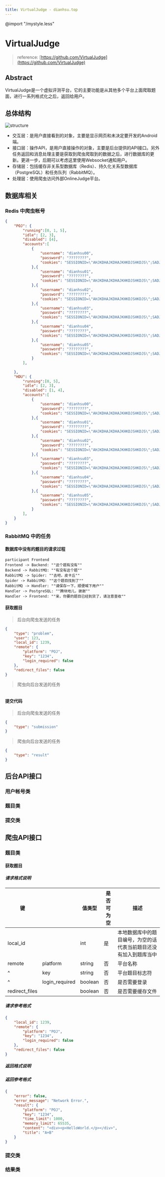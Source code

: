 ```yaml
---
title: VirtualJudge - dianhsu.top
---
```

@import "/mystyle.less"
# VirtualJudge
> reference: [https://github.com/VirtualJudge](https://github.com/VirtualJudge)

## Abstract

VirtualJudge是一个虚拟评测平台，它的主要功能是从其他多个平台上面爬取题面，进行一系列格式化之后，返回给用户。

## 总体结构

![structure](https://cdn.dianhsu.top/img/20210609162734.svg)

- 交互层：是用户直接看到的对象，主要是显示网页和未决定要开发的Android端。
- 接口层：操作API，是用户直接操作的对象，主要是后台提供的API接口。另外任务返回和消息处理主要是获取到爬虫爬取到的数据之后，进行数据库的更新。更进一步，后期可以考虑这里使用Websocket通知用户。
- 存储层：包括缓存非关系型数据库（Redis）、持久化关系型数据库（PostgreSQL）和任务队列（RabbitMQ）。
- 处理层：使用爬虫访问外部OnlineJudge平台。


## 数据库相关

### Redis 中爬虫帐号


```json
{
    "POJ": {
        "running":[0, 1, 5],
        "idle": [2, 3],
        "disabled": [4],
        "accounts":[
            {
                "username": "dianhsu00",
                "password": "????????",
                "cookies": "SESSIONID=\"AHJKDHAJKDHAJKHKDJSHKDJS\";SADJH=\"ahdkjahkdjhajd\""
            },{
                "username": "dianhsu01",
                "password": "????????",
                "cookies": "SESSIONID=\"AHJKDHAJKDHAJKHKDJSHKDJS\";SADJH=\"ahdkjahkdjhajd\""
            },{
                "username": "dianhsu02",
                "password": "????????",
                "cookies": "SESSIONID=\"AHJKDHAJKDHAJKHKDJSHKDJS\";SADJH=\"ahdkjahkdjhajd\""
            },{
                "username": "dianhsu03",
                "password": "????????",
                "cookies": "SESSIONID=\"AHJKDHAJKDHAJKHKDJSHKDJS\";SADJH=\"ahdkjahkdjhajd\""
            },{
                "username": "dianhsu04",
                "password": "????????",
                "cookies": "SESSIONID=\"AHJKDHAJKDHAJKHKDJSHKDJS\";SADJH=\"ahdkjahkdjhajd\""
            },{
                "username": "dianhsu05",
                "password": "????????",
                "cookies": "SESSIONID=\"AHJKDHAJKDHAJKHKDJSHKDJS\";SADJH=\"ahdkjahkdjhajd\""
            }
        ],
       
    },
    "HDU": {
        "running":[0, 5],
        "idle": [2, 3],
        "disabled": [1, 4],
        "accounts":[
            {
                "username": "dianhsu00",
                "password": "????????",
                "cookies": "SESSIONID=\"AHJKDHAJKDHAJKHKDJSHKDJS\";SADJH=\"ahdkjahkdjhajd\""
            },{
                "username": "dianhsu01",
                "password": "????????",
                "cookies": "SESSIONID=\"AHJKDHAJKDHAJKHKDJSHKDJS\";SADJH=\"ahdkjahkdjhajd\""
            },{
                "username": "dianhsu02",
                "password": "????????",
                "cookies": "SESSIONID=\"AHJKDHAJKDHAJKHKDJSHKDJS\";SADJH=\"ahdkjahkdjhajd\""
            },{
                "username": "dianhsu03",
                "password": "????????",
                "cookies": "SESSIONID=\"AHJKDHAJKDHAJKHKDJSHKDJS\";SADJH=\"ahdkjahkdjhajd\""
            },{
                "username": "dianhsu04",
                "password": "????????",
                "cookies": "SESSIONID=\"AHJKDHAJKDHAJKHKDJSHKDJS\";SADJH=\"ahdkjahkdjhajd\""
            },{
                "username": "dianhsu05",
                "password": "????????",
                "cookies": "SESSIONID=\"AHJKDHAJKDHAJKHKDJSHKDJS\";SADJH=\"ahdkjahkdjhajd\""
            }
        ],
    }
}
```

### RabbitMQ 中的任务
#### 数据库中没有的题目的请求过程

```sequence {title="数据库中没有的题目的请求过程"}
participant Frontend 
Frontend -> Backend: ""这个题有没有""
Backend -> RabbitMQ: ""有没有这个题""
RabbitMQ -> Spider: ""去吧，皮卡丘""
Spider -> RabbitMQ: ""这个题目找到了""
RabbitMQ -> Handler: ""请保存一下，顺便喊下用户""
Handler -> PostgreSQL: ""腾块地儿，谢谢""
Handler -> Frontend: ""亲，你要的题目已经到货了，请注意查收""
```

#### 获取题目

> 后台向爬虫发送的任务

```json
{
    "type": "problem",
    "user": 123,
    "local_id": 1239,
    "remote": {
        "platform": "POJ",
        "key": "1234",
        "login_required": false
    },
    "redirect_files": false
}
```

> 爬虫向后台发送的任务

```json

```

#### 提交代码

> 后台向爬虫发送的任务

```json
{
    "type": "submission"
}
```

> 爬虫向后台发送的任务

```json
{
    "type": "result"
}
```

## 后台API接口

### 用户帐号类

### 题目类

### 提交类

## 爬虫API接口

### 题目类

#### 获取题目

##### 请求格式说明

| 键           |                | 值类型  | 是否可为空 | 描述                                                             |
| ------------ | -------------- | ------- | ---------- | ---------------------------------------------------------------- |
| local_id     |                | int     | 是         | 本地数据库中的题目编号，为空的话代表当前题目还没有加入到题库当中 |
| remote       | platform       | string  | 否         | 平台名称                                                         |
| ^            | key            | string  | 否         | 平台题目标志符                                                   |
| ^            | login_required | boolean | 否         | 是否需要登录                                                     |
| redirect_files |                | boolean | 否         | 是否需要缓存文件                                                 |
##### 请求参考格式
```json
{
    "local_id": 1239,
    "remote": {
        "platform": "POJ",
        "key": "1234",
        "login_required": false
    },
    "redirect_files": false
}
```
##### 返回格式说明

##### 返回参考格式
```json
{
    "error": false,
    "error_message": "Network Error.",
    "result": {
        "platform": "POJ",
        "key": "1234",
        "time_limit": 1000,
        "memory_limit": 65535,
        "content": "<div><p>HelloWorld.</p></div>",
        "title": "A+B"
    }
}
```
### 提交类

### 结果类